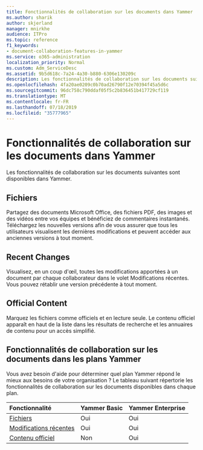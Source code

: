 ```yaml
---
title: Fonctionnalités de collaboration sur les documents dans Yammer
ms.author: sharik
author: skjerland
manager: mnirkhe
audience: ITPro
ms.topic: reference
f1_keywords:
- document-collaboration-features-in-yammer
ms.service: o365-administration
localization_priority: Normal
ms.custom: Adm_ServiceDesc
ms.assetid: 9b5d618c-7a24-4a30-b880-6306e130209c
description: Les fonctionnalités de collaboration sur les documents suivantes sont disponibles dans Yammer.
ms.openlocfilehash: 4fa20ae0209c0b70ad26790f12e70394f45a5d6c
ms.sourcegitcommit: 96dc758c790ddaf05f5c2b836451b417729cf119
ms.translationtype: MT
ms.contentlocale: fr-FR
ms.lasthandoff: 07/18/2019
ms.locfileid: "35777965"
---
```

# <a name="document-collaboration-features-in-yammer"></a>Fonctionnalités de collaboration sur les documents dans Yammer

Les fonctionnalités de collaboration sur les documents suivantes sont disponibles dans Yammer.
  
## <a name="files"></a>Fichiers
<a name="bkmk_Files"> </a>

Partagez des documents Microsoft Office, des fichiers PDF, des images et des vidéos entre vos équipes et bénéficiez de commentaires instantanés. Téléchargez les nouvelles versions afin de vous assurer que tous les utilisateurs visualisent les dernières modifications et peuvent accéder aux anciennes versions à tout moment.
  
## <a name="recent-changes"></a>Recent Changes
<a name="bkmk_RecentChanges"> </a>

Visualisez, en un coup d'œil, toutes les modifications apportées à un document par chaque collaborateur dans le volet Modifications récentes. Vous pouvez rétablir une version précédente à tout moment.
  
## <a name="official-content"></a>Official Content
<a name="bkmk_OfficialContent"> </a>

Marquez les fichiers comme officiels et en lecture seule. Le contenu officiel apparaît en haut de la liste dans les résultats de recherche et les annuaires de contenu pour un accès simplifié.
  
## <a name="document-collaboration-features-across-yammer-plans"></a>Fonctionnalités de collaboration sur les documents dans les plans Yammer
<a name="bkmk_OfficialContent"> </a>

Vous avez besoin d'aide pour déterminer quel plan Yammer répond le mieux aux besoins de votre organisation ? Le tableau suivant répertorie les fonctionnalités de collaboration sur les documents disponibles dans chaque plan.
  
|**Fonctionnalité**|**Yammer Basic**|**Yammer Enterprise**|
|:-----|:-----|:-----|
|[Fichiers](document-collaboration-features-in-yammer.md#files) <br/> |Oui  <br/> |Oui  <br/> |
|[Modifications récentes](document-collaboration-features-in-yammer.md#recent-changes) <br/> |Oui  <br/> |Oui  <br/> |
|[Contenu officiel](document-collaboration-features-in-yammer.md#official-content) <br/> |Non  <br/> |Oui  <br/> |
   


